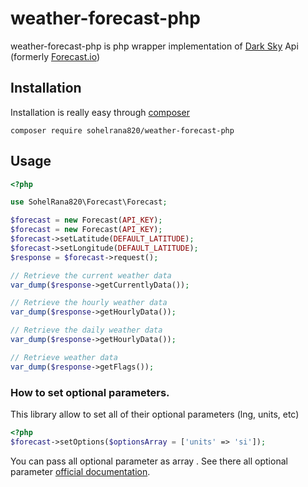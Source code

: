 # weather-forecast-php
weather-forecast-php is php wrapper implementation of [Dark Sky](https://darksky.net) Api (formerly [Forecast.io](http://forecast.io))

## Installation
Installation is really easy through [composer](http://getcomposer.org)
```
composer require sohelrana820/weather-forecast-php
```

## Usage

```php
<?php

use SohelRana820\Forecast\Forecast;

$forecast = new Forecast(API_KEY);
$forecast = new Forecast(API_KEY);
$forecast->setLatitude(DEFAULT_LATITUDE);
$forecast->setLongitude(DEFAULT_LATITUDE);
$response = $forecast->request();

// Retrieve the current weather data
var_dump($response->getCurrentlyData());

// Retrieve the hourly weather data
var_dump($response->getHourlyData());

// Retrieve the daily weather data
var_dump($response->getHourlyData());

// Retrieve weather data
var_dump($response->getFlags());

 ```
 
### How to set optional parameters.
 
This library allow to set all of their optional parameters (lng, units, etc)
 ```php
 <?php
 $forecast->setOptions($optionsArray = ['units' => 'si']);
 ```
 You can pass all optional parameter as array . See there all optional parameter [official documentation](https://darksky.net/dev/docs).
